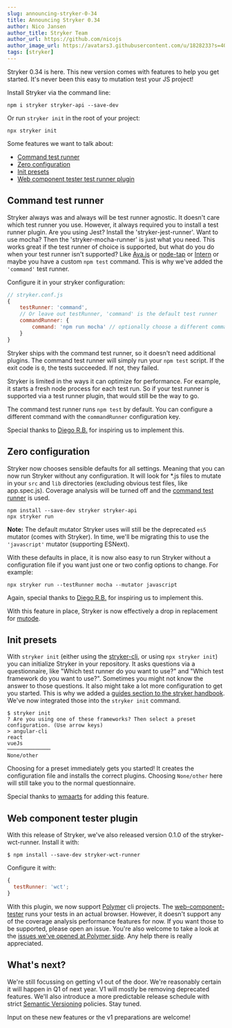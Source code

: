 ```yaml
---
slug: announcing-stryker-0-34
title: Announcing Stryker 0.34
author: Nico Jansen
author_title: Stryker Team
author_url: https://github.com/nicojs
author_image_url: https://avatars3.githubusercontent.com/u/1828233?s=400&u=fec18ad3776aaafec54c49bbd7173a841ae7ea59&v=4
tags: [stryker]
---
```


Stryker 0.34 is here. This new version comes with features to help you get started. It's never been this easy to mutation test your JS project!

<!--truncate-->

Install Stryker via the command line:

```
npm i stryker stryker-api --save-dev
```

Or run `stryker init` in the root of your project:

```
npx stryker init
```

Some features we want to talk about:

- [Command test runner](#command-test-runner)
- [Zero configuration](#zero-configuration)
- [Init presets](#init-presets)
- [Web component tester test runner plugin](#web-component-tester-test-runner-plugin)

## Command test runner

Stryker always was and always will be test runner agnostic. It doesn't care which test runner you use.
However, it always required you to install a test runner plugin.
Are you using Jest? Install the 'stryker-jest-runner'. Want to use mocha? Then the 'stryker-mocha-runner' is just what you need.
This works great if the test runner of choice is supported, but what do you do when your test runner isn't supported?
Like [Ava.js](https://github.com/stryker-mutator/stryker/issues/243) or [node-tap](https://github.com/stryker-mutator/stryker/issues/325)
or [Intern](https://github.com/stryker-mutator/stryker/issues/430) or
maybe you have a custom `npm test` command. This is why we've added the `'command'` test runner.

Configure it in your stryker configuration:

```js
// stryker.conf.js
{
    testRunner: 'command',
    // Or leave out testRunner, 'command' is the default test runner
    commandRunner: {
        command: 'npm run mocha' // optionally choose a different command to run
    }
}
```

Stryker ships with the command test runner, so it doesn't need additional plugins. The command test runner will simply run your `npm test` script.
If the exit code is `0`, the tests succeeded. If not, they failed.

Stryker is limited in the ways it can optimize for performance. For example, it starts a fresh node process for each test run.
So if your test runner is supported via a test runner plugin, that would still be the way to go.

The command test runner runs `npm test` by default. You can configure a different command with the `commandRunner` configuration key.

Special thanks to [Diego R.B.](https://twitter.com/DiegoRBaquero) for inspiring us to implement this.

## Zero configuration

Stryker now chooses sensible defaults for all settings. Meaning that you can now run Stryker without any configuration.
It will look for \*.js files to mutate in your `src` and `lib` directories (excluding obvious test files, like app.spec.js).
Coverage analysis will be turned off and the [command test runner](#command-test-runner) is used.

```
npm install --save-dev stryker stryker-api
npx stryker run
```

**Note:** The default mutator Stryker uses will still be the deprecated `es5` mutator (comes with Stryker). In time, we'll be migrating this to
use the `'javascript'` mutator (supporting ESNext).

With these defaults in place, it is now also easy to run Stryker without a configuration file if you want just one or two config options
to change. For example:

```
npx stryker run --testRunner mocha --mutator javascript
```

Again, special thanks to [Diego R.B.](https://twitter.com/DiegoRBaquero) for inspiring us to implement this.

With this feature in place, Stryker is now effectively a drop in replacement for [mutode](https://github.com/TheSoftwareDesignLab/mutode).

## Init presets

With `stryker init` (either using the [stryker-cli](https://github.com/stryker-mutator/stryker-cli), or using `npx stryker init`)
you can initialize Stryker in your repository. It asks questions via a questionnaire, like "Which test runner do you want to use?" and
"Which test framework do you want to use?". Sometimes you might not know the answer to those questions. It also might take a lot more
configuration to get you started. This is why we added a [guides section to the stryker handbook](https://github.com/stryker-mutator/stryker-handbook/tree/master/stryker/guides).
We've now integrated those into the `stryker init` command.

```
$ stryker init
? Are you using one of these frameworks? Then select a preset configuration. (Use arrow keys)
> angular-cli
react
vueJs
──────────────
None/other
```

Choosing for a preset immediately gets you started! It creates the configuration file and installs the correct plugins.
Choosing `None/other` here will still take you to the normal questionnaire.

Special thanks to [wmaarts](https://github.com/Wmaarts) for adding this feature.

## Web component tester plugin

With this release of Stryker, we've also released version 0.1.0 of the stryker-wct-runner. Install it with:

```
$ npm install --save-dev stryker-wct-runner
```

Configure it with:

```js
{
  testRunner: 'wct';
}
```

With this plugin, we now support [Polymer](https://www.polymer-project.org/) cli projects.
The [web-component-tester](https://www.npmjs.com/package/web-component-tester) runs your tests in an actual browser.
However, it doesn't support any of the coverage analysis performance features for now. If you want those to be supported,
please open an issue. You're also welcome to take a look at the [issues we've opened at Polymer side](https://github.com/Polymer/tools/issues/created_by/nicojs).
Any help there is really appreciated.

## What's next?

We're still focussing on getting v1 out of the door. We're reasonably certain it will happen in Q1 of next year.
V1 will mostly be removing deprecated features. We'll also introduce a more predictable release schedule with
strict [Semantic Versioning](https://semver.org/spec/v2.0.0.html) policies. Stay tuned.

Input on these new features or the v1 preparations are welcome!
